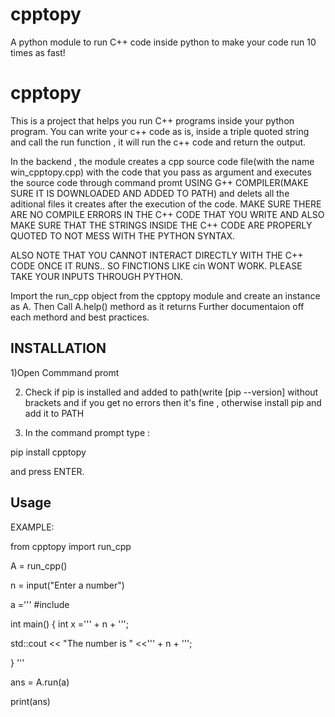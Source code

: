 # cpptopy
A python module to run C++ code inside python to make your code run 10 times as fast!



# cpptopy

This is a project that helps you run C++ programs inside your python program. You can write your c++ code as is, inside a triple quoted
string and call the run function , it will run the c++ code and return the output.

In the backend , the module creates a cpp source code file(with the name win_cpptopy.cpp) with the code that you pass as argument and executes the source code through command promt USING G++ COMPILER(MAKE SURE IT IS DOWNLOADED AND ADDED TO PATH) and delets all the aditional files it creates after the execution of the code. MAKE SURE THERE ARE NO COMPILE ERRORS IN THE C++ CODE THAT YOU WRITE AND ALSO MAKE SURE THAT THE STRINGS INSIDE THE C++ CODE ARE PROPERLY QUOTED TO NOT MESS WITH THE PYTHON SYNTAX.

ALSO NOTE THAT YOU CANNOT INTERACT DIRECTLY WITH THE C++ CODE ONCE IT RUNS.. SO FINCTIONS LIKE cin WONT WORK. PLEASE TAKE YOUR INPUTS THROUGH
PYTHON.

Import the run_cpp object from the cpptopy module and create an instance as A. Then Call A.help() methord as it returns Further documentaion off each methord and best practices.


## INSTALLATION

1)Open Commmand promt

2) Check if pip is installed and added to path(write [pip --version] without brackets and if you get no errors then it's fine , otherwise
install pip and add it to PATH

3) In the command prompt type :

pip install cpptopy

and press ENTER.

## Usage

EXAMPLE:

from cpptopy import run_cpp

A = run_cpp()

n = input("Enter a number")

a =''' #include <iostream>

int main() { int x =''' + n + ''';

std::cout << "The number is " <<''' + n + ''';

} '''

ans = A.run(a)

print(ans)

